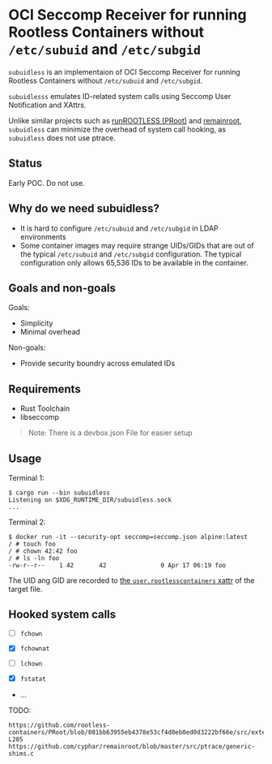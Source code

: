 # OCI Seccomp Receiver for running Rootless Containers without `/etc/subuid` and `/etc/subgid`

`subuidless` is an implementaion of OCI Seccomp Receiver for running Rootless Containers without `/etc/subuid` and `/etc/subgid`.

`subuidlesss` emulates ID-related system calls using Seccomp User Notification and XAttrs.

Unlike similar projects such as [runROOTLESS (PRoot)](https://github.com/rootless-containers/runrootless) and [remainroot](https://github.com/cyphar/remainroot), `subuidless` can minimize the overhead of system call hooking, as `subuidless` does not use ptrace.

## Status

Early POC. Do not use.

## Why do we need subuidless?
* It is hard to configure `/etc/subuid` and `/etc/subgid` in LDAP environments
* Some container images may require strange UIDs/GIDs that are out of the typical `/etc/subuid` and `/etc/subgid` configuration. The typical configuration only allows 65,536 IDs to be available in the container.

## Goals and non-goals
Goals:
* Simplicity
* Minimal overhead

Non-goals:
* Provide security boundry across emulated IDs

## Requirements
* Rust Toolchain
* libseccomp

> Note: There is a devbox.json File for easier setup

## Usage

Terminal 1:
```console
$ cargo run --bin subuidless
Listening on $XDG_RUNTIME_DIR/subuidless.sock
...
```

Terminal 2:
```console
$ docker run -it --security-opt seccomp=seccomp.json alpine:latest
/ # touch foo
/ # chown 42:42 foo
/ # ls -ln foo
-rw-r--r--    1 42       42               0 Apr 17 06:19 foo
```

The UID ang GID are recorded to [the `user.rootlesscontainers` xattr](https://github.com/rootless-containers/proto) of the target file. 

## Hooked system calls
- [ ] `fchown`
- [X] `fchownat`
- [ ] `lchown`

- [X] `fstatat`
- ...

TODO:
```
https://github.com/rootless-containers/PRoot/blob/081bb63955eb4378e53cf4d0eb0ed0d3222bf66e/src/extension/fake_id0/fake_id0.c#L141-L205
https://github.com/cyphar/remainroot/blob/master/src/ptrace/generic-shims.c
```
